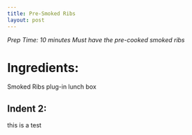```yaml
---
title: Pre-Smoked Ribs
layout: post
---
```

*Prep Time: 10 minutes*
*Must have the pre-cooked smoked ribs*

# Ingredients:
Smoked Ribs
plug-in lunch box
## Indent 2:
this is a test
